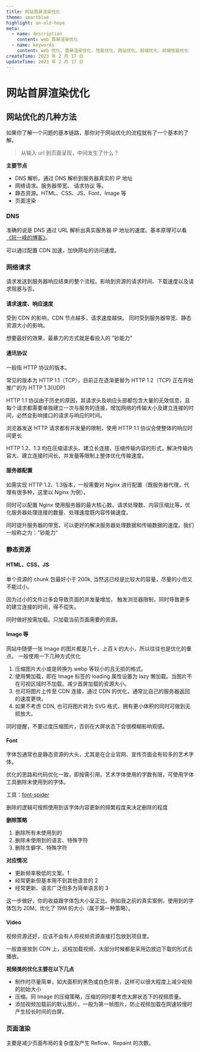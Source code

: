 ```yaml
---
title: 网站首屏渲染优化
theme: smartblue
highlight: an-old-hope
meta:
  - name: description
    content: web 首屏渲染优化
  - name: keywords
    content: web 优化、首屏渲染优化、性能优化、网站优化、前端优化、前端性能优化
createTime: 2023 年 2 月 17 日
updateTime: 2023 年 2 月 17 日
---
```


# 网站首屏渲染优化
## 网站优化的几种方法

如果你了解一个问题的基本链路，那你对于网站优化的流程就有了一个基本的了解。

> 从输入 url 到页面呈现，中间发生了什么？  

**主要节点**
- DNS 解析。通过 DNS 解析到服务器真实的 IP 地址
- 网络请求。服务器带宽、 请求协议 等。
- 静态资源。HTML、CSS、JS、Font、Image 等
- 页面渲染

### DNS
准确的说是 DNS 通过 URL 解析出真实服务器 IP 地址的速度。基本原理可以看 [《阮一峰的博客》](!https://www.ruanyifeng.com/blog/2022/08/dns-query.html)。

可以通过配置 CDN 加速，加快网址的访问速度。

### 网络请求
请求发送到服务器响应结束的整个流程。影响到资源的请求时间、下载速度以及请求阻塞与否。
#### 请求速度、响应速度
受到 CDN 的影响，CDN 节点越多，请求速度越快。
同时受到服务器带宽、静态资源大小的影响。

想要最好的效果，最暴力的方式就是看投入的 ”钞能力“

#### 通讯协议
一般指 HTTP 协议的版本。

常见的版本为 HTTP 1.1（TCP），目前正在逐渐更替为 HTTP 1.2（TCP) 正在开始推广的为 HTTP 1.3(UDP)

HTTP 1.1 协议由于历史的原因，其请求头及响应头部都包含大量的无效信息，且每个请求都需要单独建立一次与服务的连接，增加网络的传输大小及建立连接的时间，必然会影响接口的请求与响应的时间。

浏览器发送 HTTP 请求都有并发量的限制，使用 HTTP 1.1 协议会使整体的响应时间更长

HTTP 1.2、1.3 均在压缩请求头、建立长连接、压缩传输内容的形式，解决传输内容大、建立连接时间长、并发量等限制上整体优化传输速度。

#### 服务器配置
如需实现 HTTP 1.2、1.3版本，一般需要对 Nginx 进行配置（既服务器代理，代理有很多种，这里以 Nginx 为例）。

同时可以配置 Nginx 使用服务器的最大核心数、请求处理数、内容压缩比等，优化服务器处理连接的数量、处理速度既内容传输速度。

同时提升服务器的带宽，可以更好的解决服务器处理数据和传输数据的速度。我们一般称之为：”钞能力“


### 静态资源
#### HTML、CSS、JS
单个资源的 chunk 包最好小于 200k, 当然这已经是比较大的容量，尽量的小但又不能过小。

因为过小的文件过多会导致页面的并发量增加， 触发浏览器限制，同时导致更多的建立连接的时间，得不偿失。

同时做好按需加载。只加载当前页面需要的资源。

#### Image 等
网站中随便一张 Image 的图片都是几十、上百 k 的大小，所以往往也是优化的重点。
一般使用一下几种方式优化

1. 压缩图片大小或是转换为 webp 等较小的且无损的格式。
2. 使用懒加载，即在 Image 标签的 loading 属性设置为 lazy 懒加载。当图片不在可视区域时不加载。减少首屏加载的资源大小。
3. 也可将图片上传至 CDN 连接，通过 CDN 的优化，通常比自己的服务器返回的速度更快。
4. 如果不考虑 CDN, 也可将图片转为 SVG 格式，拥有更小体积的同时可做到无损放大。
   
同时提醒，不要过度压缩图片，否则在大屏状态下会很模糊影响观感。


#### Font
字体包通常也是静态资源的大头，尤其是在企业官网、宣传页面会有较多的艺术字体。

优化的思路和代码优化一致，即按需引用。艺术字体使用的字数有限，可使用字体工具删除未使用到的字体。

工具：[font-spider](!https://github.com/aui/font-spider/blob/master/README-ZH-CN.md)

删除的逻辑可按照使用到该字体内容更新的频繁程度来决定删除的程度

**删除策略**

  1. 删除所有未使用到的
  2. 删除未使用到的语言、特殊字符
  3. 删除生僻字、特殊字符

**对应情况**
- 更新频率极低的文案。1
- 经常更新但基本用不到其他语言的 2
- 经常更新、语言广泛但多为简单语言的 3

这一步做好，你的收益跟字体包大小呈正比。例如我之前的真实案例，使用到的字体包为 20M，优化了 19M 的大小（属于第一种策略）。

#### Video
视频资源还好，应该不会有人将视频资源直接打包放到项目里。

一般直接放到 CDN 上，远程加载视频，大部分时候都是采用边放边下载的形式去播放。

**视频类的优化主要在以下几点**
- 制作时尽量简单，如大面积的黑色或白色背景，这样可以很大程度上减少视频的初始大小
- 压缩。同 Image 的压缩策略，压缩的同时要考虑大屏状态下的视频质量。
- 添加视频加载前的默认图片。一般为第一帧图片，防止视频加载在网速较慢时产生较长时间的白屏。


### 页面渲染
主要是减少页面布局的复杂度及产生 Reflow、Repaint 的次数。
